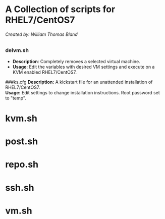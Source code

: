 # A Collection of scripts for RHEL7/CentOS7
###### Created by: William Thomas Bland

### delvm.sh
* **Description**: Completely removes a selected virtual machine.<br>
* **Usage**: Edit the variables with desired VM settings and execute on a KVM enabled RHEL7/CentOS7.

###ks.cfg
**Description:** A kickstart file for an unattended installation of RHEL7/CentOS7.<br>
**Usage:** Edit settings to change installation instructions. Root password set to "temp".

# kvm.sh


# post.sh


# repo.sh


# ssh.sh


# vm.sh






